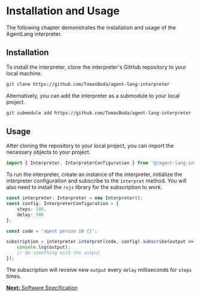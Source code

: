 # Installation and Usage

The following chapter demonstrates the installation and usage of the AgentLang interpreter.

## Installation

To install the interpreter, clone the interpreter's GitHub repository to your local machine.
```sh
git clone https://github.com/TomasBoda/agent-lang-interpreter
```
Alternatively, you can add the interpreter as a submodule to your local project.
```sh
git submodule add https://github.com/TomasBoda/agent-lang-interpreter
```

## Usage
After cloning the repository to your local project, you can import the necessary objects to your project.
```typescript
import { Interpreter, InterpreterConfiguration } from '@/agent-lang-interpreter/src';
```
To run the interpreter, create an instance of the interpreter, initialize the interpreter configuration and subscribe to the `interpret` method. You will also need to install the `rxjs` library for the subscription to work.
```typescript
const interpreter: Interpreter = new Interpreter();
const config: InterpreterConfiguration = {
    steps: 100,
    delay: 500
};

const code = 'agent person 10 {}';

subscription = interpreter.interpret(code, config).subscribe(output => {
    console.log(output);
    // do something with the output
});
```
The subscription will receive new `output` every `delay` milliseconds for `steps` times.

[**Next:** Software Specification](/documentation/software-specification)